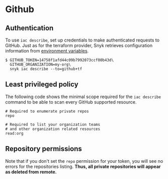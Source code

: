 # Github

## Authentication

To use `iac describe`, set up credentials to make authenticated requests to GitHub. Just as for the terraform provider, Snyk retrieves configuration information from [environment variables](https://registry.terraform.io/providers/integrations/github/latest/docs#argument-reference).

```
$ GITHUB_TOKEN=14758f1afd44c09b7992073ccf00b43d\
  GITHUB_ORGANIZATION=my-org\
  snyk iac describe --to=github+tf
```

## Least privileged policy[​](https://docs.driftctl.com/0.22.0/providers/github/authentication#least-privileged-policy) <a href="#least-privileged-policy" id="least-privileged-policy"></a>

The following code shows the minimal scope required for the `iac describe` command to be able to scan every GitHub supported resource.

```
# Required to enumerate private repos
repo

# Required to list your organization teams
# and other organization related resources
read:org
```

## **Repository permissions**

Note that if you don't set the `repo` permission for your token, you will see no errors for the repositories listing. **Thus, all private repositories will appear as deleted from remote.**
